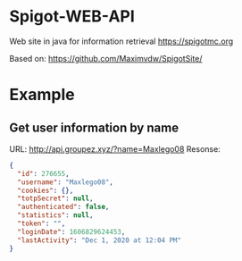 # Spigot-WEB-API

Web site in java for information retrieval https://spigotmc.org

Based on: https://github.com/Maximvdw/SpigotSite/

# Example

## Get user information by name

URL: http://api.groupez.xyz/?name=Maxlego08
Resonse:
```json
{
  "id": 276655,
  "username": "Maxlego08",
  "cookies": {},
  "totpSecret": null,
  "authenticated": false,
  "statistics": null,
  "token": "",
  "loginDate": 1606829624453,
  "lastActivity": "Dec 1, 2020 at 12:04 PM"
}
```
